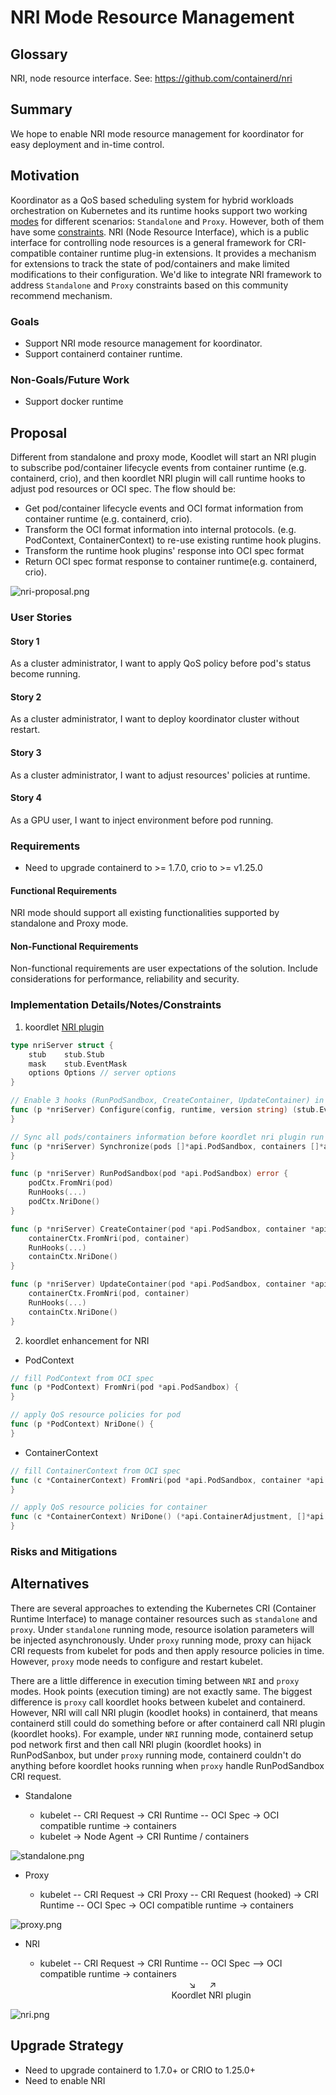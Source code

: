 # NRI Mode Resource Management

## Glossary

NRI, node resource interface. See: https://github.com/containerd/nri

## Summary

We hope to enable NRI mode resource management for koordinator for easy deployment and in-time control. 

## Motivation

Koordinator as a QoS based scheduling system for hybrid workloads orchestration on Kubernetes and its runtime hooks support two working [modes](https://github.com/koordinator-sh/koordinator/blob/main/docs/design-archive/koordlet-runtime-hooks.md) for different scenarios: `Standalone` and `Proxy`. However, both of them have some [constraints](https://shimo.im/docs/m4kMLdgO1LIma9qD). NRI (Node Resource Interface), which is a public interface for controlling node resources is a general framework for CRI-compatible container runtime plug-in extensions. It provides a mechanism for extensions to track the state of pod/containers and make limited modifications to their configuration. We'd like to integrate NRI framework to address `Standalone` and `Proxy` constraints based on this community recommend mechanism.

### Goals

- Support NRI mode resource management for koordinator.
- Support containerd container runtime.

### Non-Goals/Future Work

- Support docker runtime

## Proposal

Different from standalone and proxy mode, Koodlet will start an NRI plugin to subscribe pod/container lifecycle events from container runtime (e.g. containerd, crio), and then koordlet NRI plugin will call runtime hooks to adjust pod resources or OCI spec. The flow should be:

- Get pod/container lifecycle events and OCI format information from container runtime (e.g. containerd, crio).
- Transform the OCI format information into internal protocols. (e.g. PodContext, ContainerContext) to re-use existing runtime hook plugins.
- Transform the runtime hook plugins' response into OCI spec format 
- Return OCI spec format response to container runtime(e.g. containerd, crio).

![nri-proposal.png](/img/nri-proposal.png)

### User Stories

#### Story 1
As a cluster administrator, I want to apply QoS policy before pod's status become running.

#### Story 2
As a cluster administrator, I want to deploy koordinator cluster without restart.

#### Story 3
As a cluster administrator, I want to adjust resources' policies at runtime.

#### Story 4
As a GPU user, I want to inject environment before pod running.

### Requirements

- Need to upgrade containerd to >= 1.7.0, crio to >= v1.25.0

#### Functional Requirements

NRI mode should support all existing functionalities supported by standalone and Proxy mode.

#### Non-Functional Requirements

Non-functional requirements are user expectations of the solution. Include
considerations for performance, reliability and security.

### Implementation Details/Notes/Constraints
1. koordlet [NRI plugin](https://github.com/containerd/nri/blob/main/plugins/template/plugin.go)
```go
type nriServer struct {
	stub    stub.Stub
	mask    stub.EventMask
	options Options // server options
}

// Enable 3 hooks (RunPodSandbox, CreateContainer, UpdateContainer) in NRI 
func (p *nriServer) Configure(config, runtime, version string) (stub.EventMask, error) {
}

// Sync all pods/containers information before koordlet nri plugin run
func (p *nriServer) Synchronize(pods []*api.PodSandbox, containers []*api.Container) ([]*api.ContainerUpdate, error) {
}

func (p *nriServer) RunPodSandbox(pod *api.PodSandbox) error {
	podCtx.FromNri(pod)
	RunHooks(...)
	podCtx.NriDone()
}

func (p *nriServer) CreateContainer(pod *api.PodSandbox, container *api.Container) (*api.ContainerAdjustment, []*api.ContainerUpdate, error) {
    containerCtx.FromNri(pod, container)
	RunHooks(...)
	containCtx.NriDone()
}

func (p *nriServer) UpdateContainer(pod *api.PodSandbox, container *api.Container) ([]*api.ContainerUpdate, error) {
	containerCtx.FromNri(pod, container)
	RunHooks(...)
	containCtx.NriDone()
}
```
2. koordlet enhancement for NRI
- PodContext
```go
// fill PodContext from OCI spec
func (p *PodContext) FromNri(pod *api.PodSandbox) {
}

// apply QoS resource policies for pod
func (p *PodContext) NriDone() {
}
```
- ContainerContext
```go
// fill ContainerContext from OCI spec
func (c *ContainerContext) FromNri(pod *api.PodSandbox, container *api.Container) {
}

// apply QoS resource policies for container
func (c *ContainerContext) NriDone() (*api.ContainerAdjustment, []*api.ContainerUpdate, error) {
}
```

### Risks and Mitigations

## Alternatives
There are several approaches to extending the Kubernetes CRI (Container Runtime Interface) to manage container resources such as `standalone` and `proxy`. Under `standalone` running mode, resource isolation parameters will be injected asynchronously. Under `proxy` running mode, proxy can hijack CRI requests from kubelet for pods and then apply resource policies in time. However, `proxy` mode needs to configure and restart kubelet.

There are a little difference in execution timing between `NRI` and `proxy` modes. Hook points (execution timing) are not exactly same. The biggest difference is `proxy` call koordlet hooks between kubelet and containerd. However, NRI will call NRI plugin (koodlet hooks) in containerd, that means containerd still could do something before or after containerd call NRI plugin (koordlet hooks). For example, under `NRI` running mode, containerd setup pod network first and then call NRI plugin (koordlet hooks) in RunPodSanbox, but under `proxy` running mode, containerd couldn't do anything before koordlet hooks running when `proxy` handle RunPodSandbox CRI request. 

- Standalone

  - kubelet -- CRI Request -> CRI Runtime -- OCI Spec -> OCI compatible runtime -> containers
  - kubelet -> Node Agent -> CRI Runtime / containers

![standalone.png](/img/standalone.png)

- Proxy

  - kubelet -- CRI Request -> CRI Proxy -- CRI Request (hooked) -> CRI Runtime -- OCI Spec -> OCI compatible runtime -> containers

![proxy.png](/img/proxy.png)

- NRI

  - kubelet -- CRI Request -> CRI Runtime -- OCI Spec --> OCI compatible runtime -> containers  
  &emsp;&emsp;&emsp;&emsp;&emsp;&emsp;&emsp;&emsp;&emsp;&emsp;&emsp;&emsp;&emsp;&emsp;&emsp;&emsp;&emsp;&searr; &emsp; &nearr;  
  &emsp;&emsp;&emsp;&emsp;&emsp;&emsp;&emsp;&emsp;&emsp;&emsp;&emsp;&emsp;&emsp;&emsp;&emsp;Koordlet NRI plugin

![nri.png](/img/nri.png)

## Upgrade Strategy

- Need to upgrade containerd to 1.7.0+ or CRIO to 1.25.0+
- Need to enable NRI


